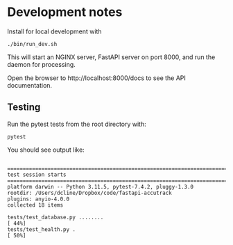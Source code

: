 # Development notes
 
Install for local development with

```shell
./bin/run_dev.sh
```
 
This will start an NGINX server, FastAPI server on port 8000, and
run the daemon for processing. 

Open the browser to http://localhost:8000/docs to see the API documentation.
 
## Testing

Run the pytest tests from the root directory with:

```shell
pytest
```

You should see output like:

```shell

=========================================================================================== test session starts ===========================================================================================
platform darwin -- Python 3.11.5, pytest-7.4.2, pluggy-1.3.0
rootdir: /Users/dcline/Dropbox/code/fastapi-accutrack
plugins: anyio-4.0.0
collected 18 items                                                                                                                                                                                        

tests/test_database.py ........                                                                                                                                                                     [ 44%]
tests/test_health.py .                                                                                                                                                                              [ 50%]

```

